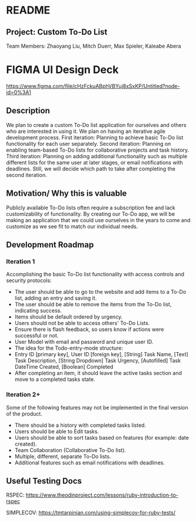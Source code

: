# README
## Project: Custom To-Do List
Team Members: Zhaoyang Liu, Mitch Duerr, Max Spieler, Kaleabe Abera

# FIGMA UI Design Deck
https://www.figma.com/file/cHzFckuABphVBYuj8xSxKP/Untitled?node-id=0%3A1

## Description
We plan to create a custom To-Do list application for ourselves and others who are interested in using it.
We plan on having an iterative agile development process.
First iteration: Planning to achieve basic To-Do list functionality for each user separately.
Second iteration: Planning on enabling team-based To-Do lists for collaborative projects and task history.
Third iteration: Planning on adding additional functionality such as multiple different lists for the same user at later stages, or email notifications with deadlines. Still, we will decide which path to take after completing the second iteration.

## Motivation/ Why this is valuable
Publicly available To-Do lists often require a subscription fee and lack customizability of functionality.
By creating our To-Do app, we will be making an application that we could use ourselves in the years to come and customize as we see fit to match our individual needs.

## Development Roadmap
### Iteration 1
Accomplishing the basic To-Do list functionality with access controls and security protocols:
- The user should be able to go to the website and add items to a To-Do list, adding an entry and saving it.
- The user should be able to remove the items from the To-Do list, indicating success.
- Items should be default ordered by urgency.
- Users should not be able to access others' To-Do Lists. 
- Ensure there is flash feedback, so users know if actions were successful or not.
- User Model with email and password and unique user ID.
- The idea for the Todo-entry-mode structure:
- Entry ID [primary key], User ID [foreign key], [String] Task Name, [Text] Task Description, [String Dropdown] Task Urgency, [Autofilled] Task DateTime Created, [Boolean] Completed
- After completing an item, it should leave the active tasks section and move to a completed tasks state.

### Iteration 2+
Some of the following features may not be implemented in the final version of the product.
- There should be a history with completed tasks listed.
- Users should be able to Edit tasks.
- Users should be able to sort tasks based on features (for example: date created).
- Team Collaboration (Collaborative To-Do list).
- Multiple, different, separate To-Do lists.
- Additional features such as email notifications with deadlines.


## Useful Testing Docs
RSPEC: https://www.theodinproject.com/lessons/ruby-introduction-to-rspec

SIMPLECOV: https://tmtarpinian.com/using-simplecov-for-ruby-tests/


